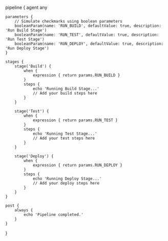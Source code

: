 pipeline {
    agent any

    parameters {
        // Simulate checkmarks using boolean parameters
        booleanParam(name: 'RUN_BUILD', defaultValue: true, description: 'Run Build Stage')
        booleanParam(name: 'RUN_TEST', defaultValue: true, description: 'Run Test Stage')
        booleanParam(name: 'RUN_DEPLOY', defaultValue: true, description: 'Run Deploy Stage')
    }

    stages {
        stage('Build') {
            when {
                expression { return params.RUN_BUILD }
            }
            steps {
                echo 'Running Build Stage...'
                // Add your build steps here
            }
        }

        stage('Test') {
            when {
                expression { return params.RUN_TEST }
            }
            steps {
                echo 'Running Test Stage...'
                // Add your test steps here
            }
        }

        stage('Deploy') {
            when {
                expression { return params.RUN_DEPLOY }
            }
            steps {
                echo 'Running Deploy Stage...'
                // Add your deploy steps here
            }
        }
    }
    
    post {
        always {
            echo 'Pipeline completed.'
        }
    }
}
